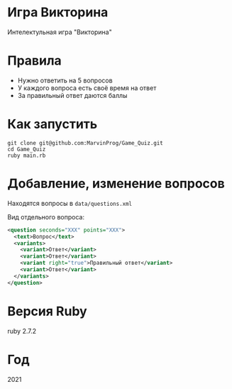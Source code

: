 # Игра Викторина

Интелектульная игра "Викторина"

# Правила

- Нужно ответить на 5 вопросов
- У каждого вопроса есть своё время на ответ
- За правильный ответ даются баллы


# Как запустить

```
git clone git@github.com:MarvinProg/Game_Quiz.git
cd Game_Quiz
ruby main.rb
```

# Добавление, изменение вопросов

Находятся вопросы в `data/questions.xml`

Вид отдельного вопроса:

```xml
<question seconds="XXX" points="XXX">
  <text>Вопрос</text>
  <variants>
    <variant>Ответ</variant>
    <variant>Ответ</variant>
    <variant right="true">Правильный ответ</variant>
    <variant>Ответ</variant>
  </variants>
</question>
```

# Версия Ruby

ruby 2.7.2

# Год

2021
